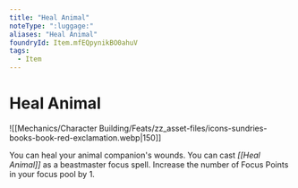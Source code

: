 ```yaml
---
title: "Heal Animal"
noteType: ":luggage:"
aliases: "Heal Animal"
foundryId: Item.mfEQpynikBO0ahuV
tags:
  - Item
---
```


# Heal Animal
![[Mechanics/Character Building/Feats/zz_asset-files/icons-sundries-books-book-red-exclamation.webp|150]]

You can heal your animal companion's wounds. You can cast _[[Heal Animal]]_ as a beastmaster focus spell. Increase the number of Focus Points in your focus pool by 1.
